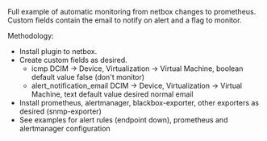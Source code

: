 Full example of automatic monitoring from netbox changes to prometheus. Custom fields contain the email to notify on alert and a flag to monitor.

Methodology:
  * Install plugin to netbox.
  * Create custom fields as desired.
    * icmp  DCIM -> Device, Virtualization -> Virtual Machine, boolean default value false (don't monitor)
    * alert_notification_email  DCIM -> Device, Virtualization -> Virtual Machine, text default value desired normal email
  * Install prometheus, alertmanager, blackbox-exporter, other exporters as desired (snmp-exporter)
  * See examples for alert rules (endpoint down), prometheus and alertmanager configuration
